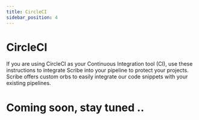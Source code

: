 ```yaml
---
title: CircleCI
sidebar_position: 4
---
```


# CircleCI
If you are using CircleCI as your Continuous Integration tool (CI), use these instructions to integrate Scribe into your pipeline to protect your projects. Scribe offers custom orbs to easily integrate our code snippets with your existing pipelines.


# Coming soon, stay tuned .. 